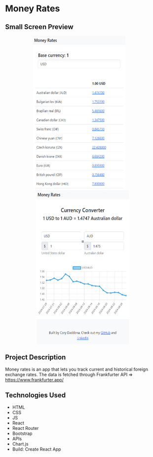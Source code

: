 # Money Rates

## Small Screen Preview
<p align="center">
  <img align="top" src="screenshots/Screenshot 2024-08-27 163355.png" width="300" height="500">&nbsp;&nbsp;&nbsp;&nbsp;&nbsp;&nbsp;
  <img align="top" src="screenshots/Screenshot 2024-08-27 163421.png" width="300" height="500">
</p>

## Project Description
Money rates is an app that lets you track current and historical foreign exchange rates. The data is fetched through Frankfurter API => https://www.frankfurter.app/

## Technologies Used 
- HTML
- CSS
- JS
- React
- React Router
- Bootstrap
- APIs
- Chart.js
- Build: Create React App
